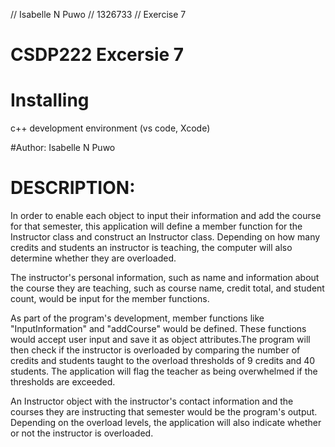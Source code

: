 //  Isabelle N Puwo
//  1326733
//  Exercise 7


#  CSDP222 Excersie 7 

# Installing 
c++ development environment (vs code, Xcode)



#Author:
Isabelle N Puwo 


# DESCRIPTION: 

In order to enable each object to input their information and add the course for that semester, this application will define a member function for the Instructor class and construct an Instructor class. Depending on how many credits and students an instructor is teaching, the computer will also determine whether they are overloaded.

The instructor's personal information, such as name and information about the course they are teaching, such as course name, credit total, and student count, would be input for the member functions.

As part of the program's development, member functions like "InputInformation" and "addCourse" would be defined. These functions would accept user input and save it as object attributes.The program will then check if the instructor is overloaded by comparing the number of credits and students taught to the overload thresholds of 9 credits and 40 students. The application will flag the teacher as being overwhelmed if the thresholds are exceeded.

An Instructor object with the instructor's contact information and the courses they are instructing that semester would be the program's output. Depending on the overload levels, the application will also indicate whether or not the instructor is overloaded.



